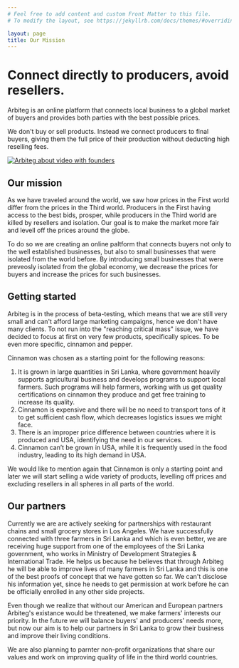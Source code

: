 ```yaml
---
# Feel free to add content and custom Front Matter to this file.
# To modify the layout, see https://jekyllrb.com/docs/themes/#overriding-theme-defaults

layout: page
title: Our Mission
---
```


# Connect directly to producers, avoid resellers.
Arbiteg is an online platform that connects local business to a global market of buyers and provides both parties with the best possible prices.

We don't buy or sell products. Instead we connect producers to final buyers, giving them the full price of their production without deducting high reselling fees.

[![Arbiteg about video with founders](https://img.youtube.com/vi/-Q5O27xChD8/0.jpg)](https://www.youtube.com/watch?v=-Q5O27xChD8)

## Our mission
As we have traveled around the world, we saw how prices in the First world differ from the prices in the Third world. Producers in the First having access to the best bids, prosper, while producers in the Third world are killed by resellers and isolation. Our goal is to make the market more fair and levell off the prices around the globe.

To do so we are creating an online paltform that connects buyers not only to the well established businesses, but also to small businesses that were isolated from the world before. By introducing small businesses that were preveosly isolated from the global economy, we decrease the prices for buyers and increase the prices for such businesses.

## Getting started
Arbiteg is in the process of beta-testing, which means that we are still very small and can't afford large marketing campaigns, hence we don't have many clients. To not run into the "reaching critical mass" issue, we have decided to focus at first on very few products, specifically spices.
To be even more specific, cinnamon and pepper.

Cinnamon was chosen as a starting point for the following reasons:
1.	It is grown in large quantities in Sri Lanka, where government heavily supports agricultural business and develops programs to support local farmers. Such programs will help farmers, working with us get quality certifications on cinnamon they produce and get free training to increase its quality. 
2.	Cinnamon is expensive and there will be no need to transport tons of it to get sufficient cash flow, which decreases logistics issues we might face.
3.	There is an improper price difference between countries where it is produced and USA, identifying the need in our services.  
4.	Cinnamon can’t be grown in USA, while it is frequently used in the food industry, leading to its high demand in USA.


We would like to mention again that Cinnamon is only a starting point and later we will start selling a wide variety of products, levelling off prices and excluding resellers in all spheres in all parts of the world.

## Our partners
Currently we are are actively seeking for partnerships with restaurant chains and small grocery stores in Los Angeles. We have successfully connected with three farmers in Sri Lanka and which is even better, we are receiving huge support from one of the employees of the Sri Lanka government, who works in Ministry of Development Strategies & International Trade. He helps us because he believes that through Arbiteg he will be able to improve lives of many farmers in Sri Lanka and this is one of the best proofs of concept that we have gotten so far. We can't disclose his information yet, since he needs to get permission at work before he can be officially enrolled in any other side projects.

Even though we realize that without our American and European partners Arbiteg's existance would be threatened, we make farmers' interests our priority. In the future we will balance buyers' and producers' needs more, but now our aim is to help our partners in Sri Lanka to grow their business and improve their living conditions.

We are also planning to parnter non-profit organizations that share our values and work on improving quality of life in the third world countries.
